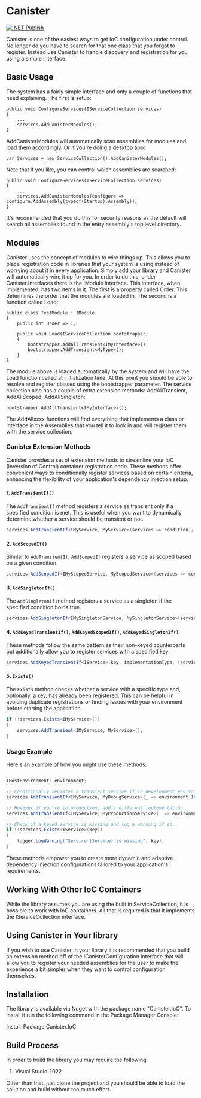 # Canister

[![.NET Publish](https://github.com/JaCraig/Canister/actions/workflows/dotnet-publish.yml/badge.svg)](https://github.com/JaCraig/Canister/actions/workflows/dotnet-publish.yml)

Canister is one of the easiest ways to get IoC configuration under control. No longer do you have to search for that one class that you forgot to register. Instead use Canister to handle discovery and registration for you using a simple interface.

## Basic Usage

The system has a fairly simple interface and only a couple of functions that need explaining. The first is setup:

    public void ConfigureServices(IServiceCollection services)
    {
        ...
        services.AddCanisterModules();
    }

AddCanisterModules will automatically scan assemblies for modules and load them accordingly. Or if you're doing a desktop app:

    var Services = new ServiceCollection().AddCanisterModules();

Note that if you like, you can control which assemblies are searched:

    public void ConfigureServices(IServiceCollection services)
    {
        ...
        services.AddCanisterModules(configure => configure.AddAssembly(typeof(Startup).Assembly));
    }

It's recommended that you do this for security reasons as the default will search all assemblies found in the entry assembly's top level directory.

## Modules

Canister uses the concept of modules to wire things up. This allows you to place registration code in libraries that your system is using instead of worrying about it in every application. Simply add your library and Canister will automatically wire it up for you. In order to do this, under Canister.Interfaces there is the IModule interface. This interface, when implemented, has two items in it. The first is a property called Order. This determines the order that the modules are loaded in. The second is a function called Load:

    public class TestModule : IModule
    {
        public int Order => 1;

        public void Load(IServiceCollection bootstrapper)
        {
		    bootstrapper.AddAllTransient<IMyInterface>();
			bootstrapper.AddTransient<MyType>();
        }
    }
	
The module above is loaded automatically by the system and will have the Load function called at initialization time. At this point you should be able to resolve and register classes using the bootstrapper parameter. The service collection also has a couple of extra extension methods: AddAllTransient, AddAllScoped, AddAllSingleton:

    bootstrapper.AddAllTransient<IMyInterface>();
	
The AddAllxxxx functions will find everything that implements a class or interface in the Assemblies that you tell it to look in and will register them with the service collection.

### Canister Extension Methods

Canister provides a set of extension methods to streamline your IoC (Inversion of Control) container registration code. These methods offer convenient ways to conditionally register services based on certain criteria, enhancing the flexibility of your application's dependency injection setup.

#### 1. `AddTransientIf()`

The `AddTransientIf` method registers a service as transient only if a specified condition is met. This is useful when you want to dynamically determine whether a service should be transient or not.

```csharp
services.AddTransientIf<IMyService, MyService>(services => condition);
```

#### 2. `AddScopedIf()`

Similar to `AddTransientIf`, `AddScopedIf` registers a service as scoped based on a given condition.

```csharp
services.AddScopedIf<IMyScopedService, MyScopedService>(services => condition);
```

#### 3. `AddSingletonIf()`

The `AddSingletonIf` method registers a service as a singleton if the specified condition holds true.

```csharp
services.AddSingletonIf<IMySingletonService, MySingletonService>(services => condition);
```

#### 4. `AddKeyedTransientIf()`, `AddKeyedScopedIf()`, `AddKeyedSingletonIf()`

These methods follow the same pattern as their non-keyed counterparts but additionally allow you to register services with a specified key.

```csharp
services.AddKeyedTransientIf<IService>(key, implementationType, (services, key) => condition);
```

#### 5. `Exists()`

The `Exists` method checks whether a service with a specific type and, optionally, a key, has already been registered. This can be helpful in avoiding duplicate registrations or finding issues with your environment before starting the application.

```csharp
if (!services.Exists<IMyService>())
{
    services.AddTransient<IMyService, MyService>();
}
```

### Usage Example

Here's an example of how you might use these methods:

```csharp

IHostEnvironment? environment;

// Conditionally register a transient service if in development environment.
services.AddTransientIf<IMyService, MyDebugService>(_ => environment.IsDevelopment());

// However if you're in production, add a different implementation.
services.AddTransientIf<IMyService, MyProductionService>(_ => environment.IsProduction());

// Check if a keyed service is missing and log a warning if so.
if (!services.Exists<IService>(key))
{
    logger.LogWarning("Service {Service} is missing", key);
}

```

These methods empower you to create more dynamic and adaptive dependency injection configurations tailored to your application's requirements.

## Working With Other IoC Containers

While the library assumes you are using the built in ServiceCollection, it is possible to work with IoC containers. All that is required is that it implements the IServiceCollection interface.

## Using Canister in Your library

If you wish to use Canister in your library it is recommended that you build an extension method off of the ICanisterConfiguration interface that will allow you to register your needed assemblies for the user to make the experience a bit simpler when they want to control configuration themselves.

## Installation

The library is available via Nuget with the package name "Canister.IoC". To install it run the following command in the Package Manager Console:

Install-Package Canister.IoC

## Build Process

In order to build the library you may require the following:

1. Visual Studio 2022

Other than that, just clone the project and you should be able to load the solution and build without too much effort.
